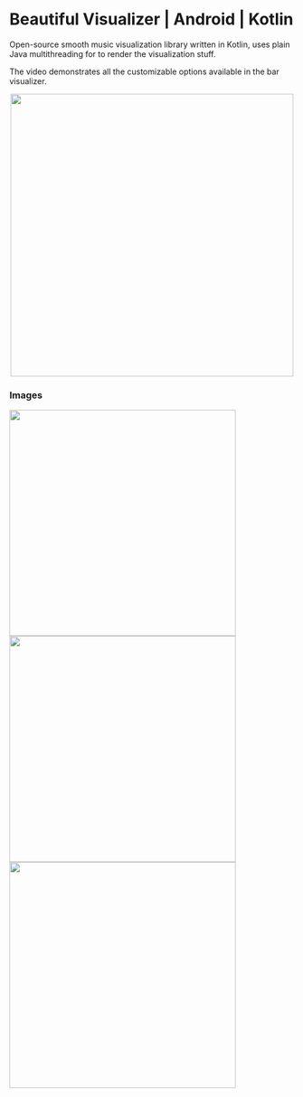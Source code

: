 # Beautiful Visualizer | Android | Kotlin
Open-source smooth music visualization library written in Kotlin, uses plain Java multithreading for to render the visualization stuff.

The video demonstrates all the customizable options available in the bar visualizer.

<p align="center">
<a href="https://youtube.com/shorts/WJdqSeC-z5A?feature=share" title="Watch the video"><img src="https://github.com/user-attachments/assets/bb9d8742-27b8-4872-96c1-f70dbe3df507" height="500"></a>
</p>

### Images
<a href="url"><img src="https://github.com/user-attachments/assets/c180d934-525c-407c-821b-eb60d3210d91" align="left" height="400"></a>
<a href="url"><img src="https://github.com/user-attachments/assets/f2c81478-f7a2-429c-8f3c-08a8e766bc95" align="left" height="400"></a>
<a href="url"><img src="https://github.com/user-attachments/assets/ab0f728e-2e82-434f-9d9f-5c119bec5ac5" align="left" height="400"></a>

